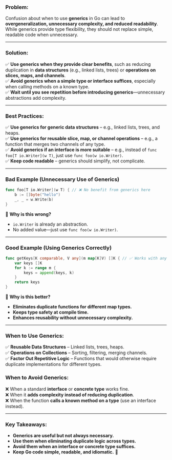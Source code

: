 ### **Problem:**

Confusion about when to use **generics** in Go can lead to **overgeneralization, unnecessary complexity, and reduced readability**. While generics provide type flexibility, they should not replace simple, readable code when unnecessary.

---

### **Solution:**

✅ **Use generics when they provide clear benefits**, such as reducing duplication in **data structures** (e.g., linked lists, trees) or **operations on slices, maps, and channels**.  
✅ **Avoid generics when a simple type or interface suffices**, especially when calling methods on a known type.  
✅ **Wait until you see repetition before introducing generics**—unnecessary abstractions add complexity.

---

### **Best Practices:**

✅ **Use generics for generic data structures** – e.g., linked lists, trees, and heaps.  
✅ **Use generics for reusable slice, map, or channel operations** – e.g., a function that merges two channels of any type.  
✅ **Avoid generics if an interface is more suitable** – e.g., instead of `func foo[T io.Writer](w T)`, just use `func foo(w io.Writer)`.  
✅ **Keep code readable** – generics should simplify, not complicate.

---

### **Bad Example (Unnecessary Use of Generics)**

```go
func foo[T io.Writer](w T) { // ❌ No benefit from generics here
    b := []byte("hello")
    _, _ = w.Write(b)
}
```

🔴 **Why is this wrong?**

- `io.Writer` is already an abstraction.
- No added value—just use `func foo(w io.Writer)`.

---

### **Good Example (Using Generics Correctly)**

```go
func getKeys[K comparable, V any](m map[K]V) []K { // ✅ Works with any map type
    var keys []K
    for k := range m {
        keys = append(keys, k)
    }
    return keys
}
```

🔵 **Why is this better?**

- **Eliminates duplicate functions for different map types.**
- **Keeps type safety at compile time.**
- **Enhances reusability without unnecessary complexity.**

---

### **When to Use Generics:**

✅ **Reusable Data Structures** – Linked lists, trees, heaps.  
✅ **Operations on Collections** – Sorting, filtering, merging channels.  
✅ **Factor Out Repetitive Logic** – Functions that would otherwise require duplicate implementations for different types.

### **When to Avoid Generics:**

❌ When a standard **interface** or **concrete type** works fine.  
❌ When it **adds complexity instead of reducing duplication**.  
❌ When the function **calls a known method on a type** (use an interface instead).

---

### **Key Takeaways:**

- **Generics are useful but not always necessary.**
- **Use them when eliminating duplicate logic across types.**
- **Avoid them when an interface or concrete type suffices.**
- **Keep Go code simple, readable, and idiomatic.** 🚀
